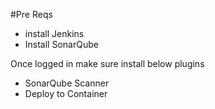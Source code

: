 #Pre Reqs
* install Jenkins
* Install SonarQube

Once logged in make sure install below plugins
* SonarQube Scanner
* Deploy to Container
